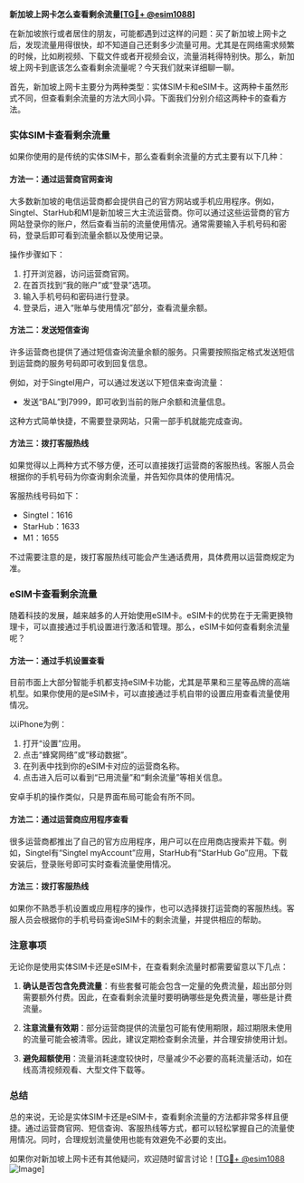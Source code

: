 **新加坡上网卡怎么查看剩余流量[[TG💪+ @esim1088](https://t.me/s/esim1088)]**

在新加坡旅行或者居住的朋友，可能都遇到过这样的问题：买了新加坡上网卡之后，发现流量用得很快，却不知道自己还剩多少流量可用。尤其是在网络需求频繁的时候，比如刷视频、下载文件或者开视频会议，流量消耗得特别快。那么，新加坡上网卡到底该怎么查看剩余流量呢？今天我们就来详细聊一聊。

首先，新加坡上网卡主要分为两种类型：实体SIM卡和eSIM卡。这两种卡虽然形式不同，但查看剩余流量的方法大同小异。下面我们分别介绍这两种卡的查看方法。

### 实体SIM卡查看剩余流量

如果你使用的是传统的实体SIM卡，那么查看剩余流量的方式主要有以下几种：

#### 方法一：通过运营商官网查询

大多数新加坡的电信运营商都会提供自己的官方网站或手机应用程序。例如，Singtel、StarHub和M1是新加坡三大主流运营商。你可以通过这些运营商的官方网站登录你的账户，然后查看当前的流量使用情况。通常需要输入手机号码和密码，登录后即可看到流量余额以及使用记录。

操作步骤如下：
1. 打开浏览器，访问运营商官网。
2. 在首页找到“我的账户”或“登录”选项。
3. 输入手机号码和密码进行登录。
4. 登录后，进入“账单与使用情况”部分，查看流量余额。

#### 方法二：发送短信查询

许多运营商也提供了通过短信查询流量余额的服务。只需要按照指定格式发送短信到运营商的服务号码即可收到回复信息。

例如，对于Singtel用户，可以通过发送以下短信来查询流量：
- 发送“BAL”到7999，即可收到当前的账户余额和流量信息。

这种方式简单快捷，不需要登录网站，只需一部手机就能完成查询。

#### 方法三：拨打客服热线

如果觉得以上两种方式不够方便，还可以直接拨打运营商的客服热线。客服人员会根据你的手机号码为你查询剩余流量，并告知你具体的使用情况。

客服热线号码如下：
- Singtel：1616
- StarHub：1633
- M1：1655

不过需要注意的是，拨打客服热线可能会产生通话费用，具体费用以运营商规定为准。

### eSIM卡查看剩余流量

随着科技的发展，越来越多的人开始使用eSIM卡。eSIM卡的优势在于无需更换物理卡，可以直接通过手机设置进行激活和管理。那么，eSIM卡如何查看剩余流量呢？

#### 方法一：通过手机设置查看

目前市面上大部分智能手机都支持eSIM卡功能，尤其是苹果和三星等品牌的高端机型。如果你使用的是eSIM卡，可以直接通过手机自带的设置应用查看流量使用情况。

以iPhone为例：
1. 打开“设置”应用。
2. 点击“蜂窝网络”或“移动数据”。
3. 在列表中找到你的eSIM卡对应的运营商名称。
4. 点击进入后可以看到“已用流量”和“剩余流量”等相关信息。

安卓手机的操作类似，只是界面布局可能会有所不同。

#### 方法二：通过运营商应用程序查看

很多运营商都推出了自己的官方应用程序，用户可以在应用商店搜索并下载。例如，Singtel有“Singtel myAccount”应用，StarHub有“StarHub Go”应用。下载安装后，登录账号即可实时查看流量使用情况。

#### 方法三：拨打客服热线

如果你不熟悉手机设置或应用程序的操作，也可以选择拨打运营商的客服热线。客服人员会根据你的手机号码查询eSIM卡的剩余流量，并提供相应的帮助。

### 注意事项

无论你是使用实体SIM卡还是eSIM卡，在查看剩余流量时都需要留意以下几点：

1. **确认是否包含免费流量**：有些套餐可能会包含一定量的免费流量，超出部分则需要额外付费。因此，在查看剩余流量时要明确哪些是免费流量，哪些是计费流量。

2. **注意流量有效期**：部分运营商提供的流量包可能有使用期限，超过期限未使用的流量可能会被清零。因此，建议定期检查剩余流量，并合理安排使用计划。

3. **避免超额使用**：流量消耗速度较快时，尽量减少不必要的高耗流量活动，如在线高清视频观看、大型文件下载等。

### 总结

总的来说，无论是实体SIM卡还是eSIM卡，查看剩余流量的方法都非常多样且便捷。通过运营商官网、短信查询、客服热线等方式，都可以轻松掌握自己的流量使用情况。同时，合理规划流量使用也能有效避免不必要的支出。

如果你对新加坡上网卡还有其他疑问，欢迎随时留言讨论！[[TG💪+ @esim1088](https://t.me/s/esim1088) ![Image](https://i.postimg.cc/4NQfJmqS/Snipaste-2025-05-13-00-14-12.png)]
